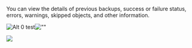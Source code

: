 
You can view the details of previous backups, success or failure status, errors, warnings, skipped objects, and other information.

![Alt 0 test](Images/xpx1692312036302.png=250x250"nodes")![""](Images/xpx1692312036302.png)

![](Images/gic1692306706173.png)


